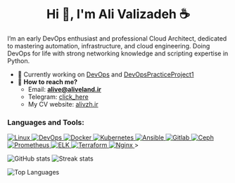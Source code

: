 <h1 align="center">Hi 👋, I'm Ali Valizadeh ☕</h1>
<p>I’m an early DevOps enthusiast and professional Cloud Architect, dedicated to mastering automation, infrastructure, and cloud engineering. Doing DevOps for life with strong networking knowledge and scripting expertise in Python.</p>

- 🔭 Currently working on [DevOps](https://github.com/alivegamer0099/DevOps) and [DevOpsPracticeProject1](https://github.com/alivegamer0099/DevOps_PP1)
- 💬 **How to reach me?**
  - Email: **alive@aliveland.ir**
  - Telegram: [click_here](https://t.me/itsalivee)
  - My CV website: <a href="https://alivzh.ir" target="_blank">alivzh.ir</a>

<h3 align="left">Languages and Tools:</h3>
<p><a href="#">
  <img src="https://img.shields.io/badge/linux-%23D42029?style=for-the-badge&amp;logo=linux&amp;logoColor=white" alt="Linux">
  <img src="https://img.shields.io/badge/devops-0A66C2?style=for-the-badge&amp;logo=devops&amp;logoColor=white" alt="DevOps">
  <img src="https://img.shields.io/badge/docker-%230db7ed.svg?style=for-the-badge&amp;logo=docker&amp;logoColor=white" alt="Docker">
  <img src="https://img.shields.io/badge/kubernetes-%23326ce5.svg?style=for-the-badge&amp;logo=kubernetes&amp;logoColor=white" alt="Kubernetes">
  <img src="https://img.shields.io/badge/ansible-%231A1918.svg?style=for-the-badge&amp;logo=ansible&amp;logoColor=white" alt="Ansible">
  <img src="https://img.shields.io/badge/Gitlab-%235835CC.svg?style=for-the-badge&amp;logo=gitlab&amp;logoColor=white" alt="Gitlab">
  <img src="https://img.shields.io/badge/Ceph-%23D42029?style=for-the-badge&amp;logo=Ceph&amp;logoColor=white" alt="Ceph">
  <img src="https://img.shields.io/badge/Prometheus-%23D42029?style=for-the-badge&amp;logo=Prometheus&amp;logoColor=white" alt="Prometheus">
  <img src="https://img.shields.io/badge/elk-%23009639.svg?style=for-the-badge&amp;logo=elk&amp;logoColor=white" alt="ELK">
  <img src="https://img.shields.io/badge/terraform-%235835CC.svg?style=for-the-badge&amp;logo=terraform&amp;logoColor=white" alt="Terraform">
  <img src="https://img.shields.io/badge/nginx-%23009639.svg?style=for-the-badge&amp;logo=nginx&amp;logoColor=white" alt="Nginx">
</a>></p>

<p>
  <img src="https://github-readme-stats-git-masterrstaa-rickstaa.vercel.app/api?username=alivegamer0099&amp;theme=cobalt2&amp;show_icons=true&amp;card_width=495px" alt="GitHub stats">
  <img src="https://github-readme-streak-stats.herokuapp.com/?user=alivegamer0099&amp;show_icons=true&amp;theme=tokyonight" alt="Streak stats">
</p>
<p>
  <img src="https://github-readme-stats.vercel.app/api/top-langs/?username=alivegamer0099&langs_count=3&hide_title=true&hide_border=true" alt="Top Languages">
</p>
